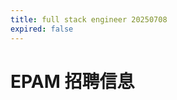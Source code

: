 ```yaml
---
title: full stack engineer 20250708
expired: false
---
```


# EPAM 招聘信息

<JobPostingTable job-posting-json-path="epam/data/full-stack-engineer-20250708"/>